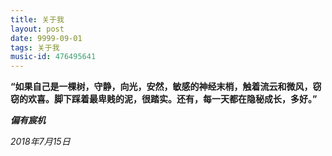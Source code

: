 ```yaml
---
title: 关于我
layout: post
date: 9999-09-01
tags: 关于我
music-id: 476495641
---
```

**“如果自己是一棵树，守静，向光，安然，敏感的神经末梢，触着流云和微风，窃窃的欢喜。脚下踩着最卑贱的泥，很踏实。还有，每一天都在隐秘成长，多好。”**



***偏有宸机*** 

*2018年7月15日*


